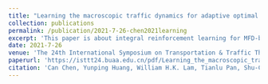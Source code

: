 ```yaml
---
title: "Learning the macroscopic traffic dynamics for adaptive optimal perimeter control with integral reinforcement learning"
collection: publications
permalink: /publication/2021-7-26-chen2021learning
excerpt: 'This paper is about integral reinforcement learning for MFD-based adaptive optimal perimeter control.'
date: 2021-7-26
venue: 'The 24th International Symposium on Transportation & Traffic Theory (ISTTT24), Beijing, China'
paperurl: 'https://isttt24.buaa.edu.cn/pdf/Learning_the_macroscopic_traffic_dynamics_for_adaptive_optimal_perimeter_control_with_integral_reinforcement_learning.pdf'
citation: 'Can Chen, Yunping Huang, William H.K. Lam, Tianlu Pan, Shu-Chien Hsu, Agachai Sumalee, Renxin Zhong (2021). &quot;Learning the macroscopic traffic dynamics for adaptive optimal perimeter control with integral reinforcement learning.&quot; <i>The 22nd International Symposium on Transportation & Traffic Theory (ISTTT22)</i>. '
---
```

